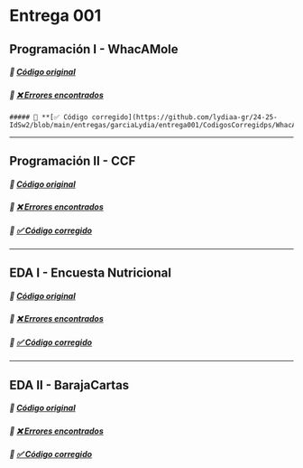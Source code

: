 # **Entrega 001**


## **Programación I - WhacAMole**
##### 📌 **[Código original](https://github.com/lydiaa-gr/23-24-prg1/blob/main/entregas/garciaLydia/reto010/Whac/A/Mole.java)**
##### 🔗 **[❌ Errores encontrados](https://github.com/lydiaa-gr/24-25-IdSw2/blob/main/entregas/garciaLydia/entrega001/errores/Progra1/erroresP1.md)**
    ##### 🔗 **[✅ Código corregido](https://github.com/lydiaa-gr/24-25-IdSw2/blob/main/entregas/garciaLydia/entrega001/CodigosCorregidps/WhacAMole.java)**

---


## **Programación II - CCF**
##### 📌 **[Código original](https://github.com/lydiaa-gr/23-24-prg2/tree/main/entregas/garciaLydia/Carrefour)**  
##### 🔗 **[❌ Errores encontrados]()**
##### 🔗 **[✅ Código corregido]()**

---

## **EDA I - Encuesta Nutricional**
##### 📌 **[Código original](https://github.com/lydiaa-gr/23-24-eda1/tree/main/entregas/garciaLydia/reto007)**  
##### 🔗 **[❌ Errores encontrados]()**
##### 🔗 **[✅ Código corregido]()**

---

## **EDA II - BarajaCartas**
##### 📌 **[Código original](https://github.com/lydiaa-gr/23-24-eda2/tree/main/entregas/garciaLydia/reto007)**  
##### 🔗 **[❌ Errores encontrados]()**
##### 🔗 **[✅ Código corregido]()**
